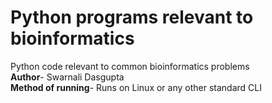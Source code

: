 # Python programs relevant to bioinformatics

Python code relevant to common bioinformatics problems  
**Author**- Swarnali Dasgupta  
**Method of running**- Runs on Linux or any other standard CLI  

